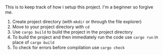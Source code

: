 This is to keep track of how i setup this project. I'm a beginner so forgive me.

1. Create project directory (with `mkdir` or through the file explorer)
2. Move to your project directory with `cd`
3. Use `cargo build` to build the project in the project directory
4. To build the project and then immediately run the code use `cargo run` in place of `cargo build`
5. To check for errors before compilation use `cargo check`
